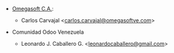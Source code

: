 - [Omegasoft C.A.](https://www.omegasoftve.com/):
  - Carlos Carvajal \<<carlos.carvajal@omegasoftve.com>\>

- Comunidad Odoo Venezuela
  - Leonardo J. Caballero G. \<<leonardocaballero@gmail.com>\>
